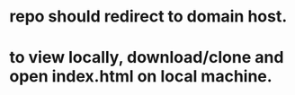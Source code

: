 # repo should redirect to domain host. 
# to view locally, download/clone and open index.html on local machine. 
